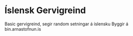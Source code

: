 # Íslensk Gervigreind
Basic gervigreind, segir random setningar á íslensku
Byggir á bin.arnastofnun.is